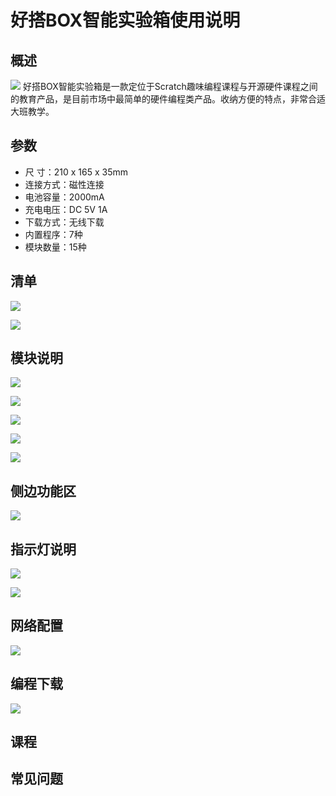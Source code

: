 # 好搭BOX智能实验箱使用说明



## 概述
![](./images/00.png)
好搭BOX智能实验箱是一款定位于Scratch趣味编程课程与开源硬件课程之间的教育产品，是目前市场中最简单的硬件编程类产品。收纳方便的特点，非常合适大班教学。

## 参数
- 尺    寸：210 x 165 x 35mm
- 连接方式：磁性连接
- 电池容量：2000mA
- 充电电压：DC 5V 1A
- 下载方式：无线下载
- 内置程序：7种
- 模块数量：15种


## 清单
![](./images/01.png)

![](./images/02.png)

## 模块说明
![](./images/03.png)

![](./images/04.png)

![](./images/05.png)

![](./images/06.png)

![](./images/07.png)

## 侧边功能区
![](./images/08.png)

## 指示灯说明
![](./images/09.png)

![](./images/10.png)

## 网络配置
![](./images/11.png)

## 编程下载
![](./images/12.png)

## 课程

## 常见问题

